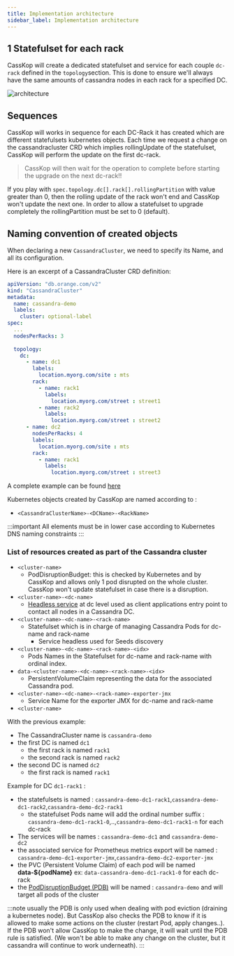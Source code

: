 ```yaml
---
title: Implementation architecture
sidebar_label: Implementation architecture
---
```


## 1 Statefulset for each rack

CassKop will create a dedicated statefulset and service for each couple `dc-rack` defined in the
`topology`section. This is done to ensure we'll always have the same amounts of cassandra nodes in each rack for a
specified DC.

![architecture](http://www.plantuml.com/plantuml/proxy?src=https://raw.github.com/cscetbon/casskop/master/documentation/uml/architecture.puml)

## Sequences

CassKop will works in sequence for each DC-Rack it has created which are different statefulsets kubernetes objects.
Each time we request a change on the cassandracluster CRD which implies rollingUpdate of the statefulset, CassKop will
perform the update on the first dc-rack.

> CassKop will then wait for the operation to complete before starting the upgrade on the next dc-rack!!

If you play with `spec.topology.dc[].rack[].rollingPartition` with value greater than 0, then the rolling update of the rack
won't end and CassKop won't update the next one. In order to allow a statefulset to upgrade completely the rollingPartition must be set to 0 (default).

## Naming convention of created objects

When declaring a new `CassandraCluster`, we need to specify its Name, and all its configuration.

Here is an excerpt of a CassandraCluster CRD definition:

```yaml
apiVersion: "db.orange.com/v2"
kind: "CassandraCluster"
metadata:
  name: cassandra-demo
  labels:
    cluster: optional-label
spec:
  ...
  nodesPerRacks: 3
  
  topology:
    dc:
      - name: dc1
        labels:
          location.myorg.com/site : mts
        rack:
          - name: rack1
            labels:
              location.myorg.com/street : street1
          - name: rack2
            labels:
              location.myorg.com/street : street2
      - name: dc2
        nodesPerRacks: 4
        labels:
          location.myorg.com/site : mts
        rack:
          - name: rack1
            labels:
              location.myorg.com/street : street3
```

A complete example can be found [here](https://github.com/cscetbon/casskop/config/samples/cassandracluster-pic.yaml)

Kubernetes objects created by CassKop are named according to :

- `<CassandraClusterName>-<DCName>-<RackName>`

:::important
All elements must be in lower case according to Kubernetes DNS naming constraints
:::

### List of resources created as part of the Cassandra cluster

- `<cluster-name>`
  - PodDisruptionBudget: this is checked by Kubernetes and by CassKop and allows only 1 pod disrupted
      on the whole cluster. CassKop won't update statefulset in case there is a disruption.
- `<cluster-name>-<dc-name>`
  - [Headless service](https://kubernetes.io/docs/concepts/services-networking/service/#headless-services) at dc level
      used as client applications entry point to contact all nodes in a Cassandra DC.
- `<cluster-name>-<dc-name>-<rack-name>`
  - Statefulset which is in charge of managing Cassandra Pods for dc-name and rack-name
    - Service headless used for Seeds discovery
- `<cluster-name>-<dc-name>-<rack-name>-<idx>`
  - Pods Names in the Statefulset for dc-name and rack-name with ordinal index.
- `data-<cluster-name>-<dc-name>-<rack-name>-<idx>`
  - PersistentVolumeClaim representing the data for the associated Cassandra pod.
- `<cluster-name>-<dc-name>-<rack-name>-exporter-jmx`
  - Service Name for the exporter JMX for dc-name and rack-name
- `<cluster-name>`

With the previous example:

- The CassandraCluster name is `cassandra-demo`
- the first DC is named `dc1`
  - the first rack is named `rack1`
  - the second rack is named `rack2`
- the second DC is named `dc2`
  - the first rack is named `rack1`

Example for DC `dc1-rack1` :

- the statefulsets is named : `cassandra-demo-dc1-rack1`,`cassandra-demo-dc1-rack2`,`cassandra-demo-dc2-rack1`
  - the statefulset Pods name will add the ordinal number suffix :
      `cassandra-demo-dc1-rack1-0`,..,`cassandra-demo-dc1-rack1-n` for each dc-rack
- The services will be names : `cassandra-demo-dc1` and `cassandra-demo-dc2`
- the associated service for Prometheus metrics export will be named :
  `cassandra-demo-dc1-exporter-jmx`,`cassandra-demo-dc2-exporter-jmx`  
- the PVC (Persistent Volume Claim) of each pod will be named **data-${podName}** ex: `data-cassandra-demo-dc1-rack1-0`
  for each dc-rack
- the [PodDisruptionBudget (PDB)](https://kubernetes.io/docs/tasks/run-application/configure-pdb/) will be named :
  `cassandra-demo` and will target all pods of the cluster
  
:::note
usually the PDB is only used when dealing with pod eviction (draining a kubernetes node). But CassKop
also checks the PDB to know if it is allowed to make some actions on the cluster (restart Pod, apply changes..). If
the PDB won't allow CassKop to make the change, it will wait until the PDB rule is satisfied. (We won't be able
to make any change on the cluster, but it cassandra will continue to work underneath).
:::
